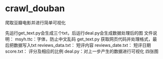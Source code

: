 # crawl_douban
爬取豆瓣电影并进行简单可视化

先运行get_text.py会生成三个txt，后运行deal.py会生成数据处理后的图
文件说明：
msyh.ttc：字体，防止中文乱码
get_text.py  获取网页代码并处理格式，最后把数据写入txt
reviews_data.txt： 短评内容
reviews_date.txt： 短评日期
score.txt： 评分及相应的比例
deal.py：对上一步产生的数据进行可视化
四张图
